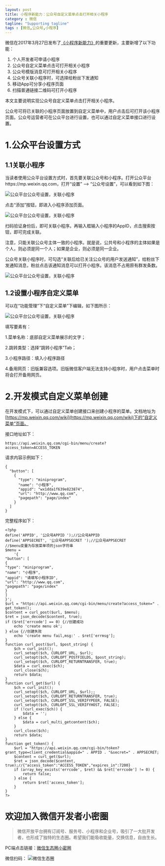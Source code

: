 ```yaml
---
layout: post
title: 小程序新能力：公众号自定义菜单点击打开相关小程序
category : 微信
tagline: "Supporting tagline"
tags : [微信,公众号,小程序]
---
```


微信在2017年3月27日发布了[《小程序新能力》](https://mp.weixin.qq.com/s?__biz=MjM5NDAwMTA2MA==&mid=2695729676&idx=1&sn=2f0279377bcc6b0ea14d30389dfde698&chksm=83d74bc7b4a0c2d197ebad8e77b4e6a3f5c19a6ef91f0602b4a695d2ef0994fd1e6431a5babb&mpshare=1&scene=1&srcid=0327yIBkOfW0f1CEF7Sc1MY2#rd)的重要更新，主要新增了以下功能：  

1. 个人开发者可申请小程序
2. 公众号自定义菜单点击可打开相关小程序
3. 公众号模版消息可打开相关小程序
4. 公众号关联小程序时，可选择给粉丝下发通知
5. 移动App可分享小程序页面
6. 扫描普通链接二维码可打开小程序

本文主要说明实现公众号自定义菜单点击打开相关小程序。

公众号可将已关联的小程序页面放置到自定义菜单中，用户点击后可打开该小程序页面。公众号运营者可在公众平台进行设置，也可以通过自定义菜单接口进行设置。 

# 1.公众平台设置方式
## 1.1关联小程序

当读者使用公众平台设置方式时，首先要关联公众号和小程序。打开公众平台https://mp.weixin.qq.com，打开“设置” --> “公众号设置”，可以看到如下图：

![公众平台公众号设置，关联小程序](/images/2016/mp-add-relative-minapp.png)

点击“添加”按钮，即进入小程序添加页面。

![公众平台公众号设置，关联小程序](/images/2016/mp-add-relative-minapp-2.png)

扫码验证身份后，即可关联小程序。再输入框输入小程序的AppID，点击搜索按钮，即可完成关联。

注意，只能关联公众号主体一致的小程序。就是说，公共号和小程序的主体如果是个人，则必须是同一个人；如果是企业，则必须是同一企业。

公众号关联小程序时，可勾选“关联后给已关注公众号的用户发送通知”，给粉丝下发通知消息，粉丝点击该通知消息可以打开小程序。该消息不占用原有群发条数。

![公众平台公众号设置，关联小程序](/images/2016/mp-add-relative-minapp-3.png)


## 1.2设置小程序自定义菜单 

可以在“功能管理”下“自定义菜单”下编辑，如下图所示：

![公众平台公众号设置，关联小程序](/images/2016/mp-add-relative-minapp-4.png)
 

填写要素有：

1.菜单名称：底部自定义菜单展示的文字；

2.跳转类型：选择“跳转小程序”Tab；

3.小程序路径：填入小程序路径

4.备用网页：旧版兼容选项。旧版微信客户端无法支持小程序时，用户点击菜单时将会打开备用网页。

 

# 2.开发模式自定义菜单创建

在开发模式下，可以通过自定义菜单创建接口来创建小程序的菜单。文档地址为[https://mp.weixin.qq.com/wiki](https://mp.weixin.qq.com/wiki)下的“自定义菜单”页面。

接口地址如下：
```
https://api.weixin.qq.com/cgi-bin/menu/create?access_token=ACCESS_TOKEN
```
请求内容示例如下：
```
{
  "button": [
    {
      "type": "miniprogram",
      "name": "小程序",
      "appid": "wx1dda1f639e823874",
      "url": "http://www.qq.com",
      "pagepath": "page/index"
    }
  ]
}
```
完整程序如下：

```
<?php
define('APPID', '公众号APPID ');//公众号APPID
define('APPSECRET', '公众号APPSECRET ');//公众号APPSECRET
//$menu变量为存放菜单项的json字符串
$menu =
	'{
"button": [
{
"type": "miniprogram",
"name": "小程序",
"appid": "请填写小程序ID",
"url": "http://www.qq.com",
"pagepath": "page/index"
}
]
}';
$url = "https://api.weixin.qq.com/cgi-bin/menu/create?access_token=" . get_token();
$content = curl_post($url, $menu);
$ret = json_decode($content, true);
if ($ret['errcode'] == 0) {//创建成功
	echo 'create menu ok';
} else {//创建失败
	echo 'create menu fail,msg:' . $ret['errmsg'];
}
function curl_post($url, $post_string) {
	$ch = curl_init();
	curl_setopt($ch, CURLOPT_URL, $url);
	curl_setopt($ch, CURLOPT_POSTFIELDS, $post_string);
	curl_setopt($ch, CURLOPT_RETURNTRANSFER, true);
	$data = curl_exec($ch);
	curl_close($ch);
	return $data;
}
function curl_get($url) {
	$ch = curl_init();
	curl_setopt($ch, CURLOPT_URL, $url);;
	curl_setopt($ch, CURLOPT_RETURNTRANSFER, true);
	curl_setopt($ch, CURLOPT_SSL_VERIFYPEER, FALSE);
	curl_setopt($ch, CURLOPT_SSL_VERIFYHOST, FALSE);
	if (!curl_exec($ch)) {
		$data = '';
	} else {
		$data = curl_multi_getcontent($ch);
	}
	curl_close($ch);
	return $data;
}
function get_token() {
	$url = "https://api.weixin.qq.com/cgi-bin/token?grant_type=client_credential&appid=" . APPID . "&secret=" . APPSECRET;
	$content = curl_get($url);
	$ret = json_decode($content, true);//{"access_token":"ACCESS_TOKEN","expires_in":7200}
	if (array_key_exists('errcode', $ret) && $ret['errcode'] != 0) {
		return false;
	} else {
		return $ret['access_token'];
	}
}
?>
```

# 欢迎加入微信开发者小密圈
>微信开放平台拥有订阅号、服务号、小程序和企业号，吸引了一大批开发者，也形成了独特的生态圈。希望我们能吸收能量，交换信息，自由生长。

PC端点击链接：[微信生态圈小密圈](https://wx.xiaomiquan.com/mweb/views/joingroup/join_group.html?group_id=4221251218&secret=7hrxv8fo5gg7qnjagobezs1g05wsus91&extra=03805215ea752e7e60e44178c4f4f15003ec659aa155aacda4ae846184cea8fe)

微信扫码：
![微信生态圈](http://wx4.sinaimg.cn/large/7ed0a961ly1fdb80fejqmj20k20u8diq.jpg)